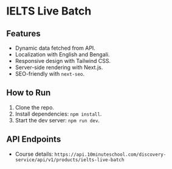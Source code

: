 # IELTS Live Batch

## Features
- Dynamic data fetched from API.
- Localization with English and Bengali.
- Responsive design with Tailwind CSS.
- Server-side rendering with Next.js.
- SEO-friendly with `next-seo`.

## How to Run
1. Clone the repo.
2. Install dependencies: `npm install`.
3. Start the dev server: `npm run dev`.

## API Endpoints
- Course details: `https://api.10minuteschool.com/discovery-service/api/v1/products/ielts-live-batch`
